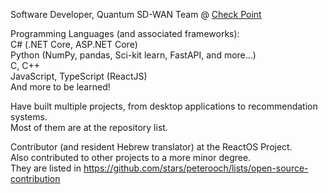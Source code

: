 Software Developer, Quantum SD-WAN Team @ [Check Point](https://www.checkpoint.com/)

Programming Languages (and associated frameworks):  
C# (.NET Core, ASP.NET Core)  
Python (NumPy, pandas, Sci-kit learn, FastAPI, and more...)  
C, C++  
JavaScript, TypeScript (ReactJS)  
And more to be learned!  

Have built multiple projects, from desktop applications to recommendation systems.  
Most of them are at the repository list.  

Contributor (and resident Hebrew translator) at the ReactOS Project.  
Also contributed to other projects to a more minor degree.  
They are listed in https://github.com/stars/peterooch/lists/open-source-contribution 

<!---
peterooch/peterooch is a ✨ special ✨ repository because its `README.md` (this file) appears on your GitHub profile.
You can click the Preview link to take a look at your changes.
--->
